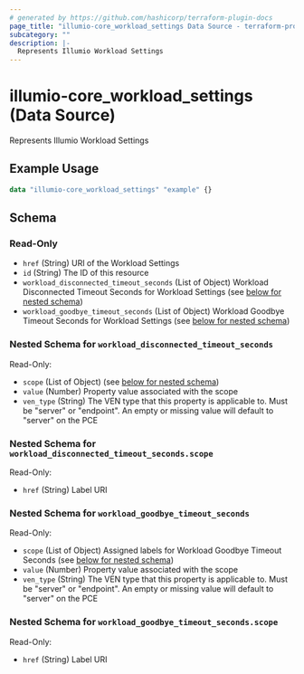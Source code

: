 ```yaml
---
# generated by https://github.com/hashicorp/terraform-plugin-docs
page_title: "illumio-core_workload_settings Data Source - terraform-provider-illumio-core"
subcategory: ""
description: |-
  Represents Illumio Workload Settings
---
```


# illumio-core_workload_settings (Data Source)

Represents Illumio Workload Settings

## Example Usage

```terraform
data "illumio-core_workload_settings" "example" {}
```

<!-- schema generated by tfplugindocs -->
## Schema

### Read-Only

- `href` (String) URI of the Workload Settings
- `id` (String) The ID of this resource
- `workload_disconnected_timeout_seconds` (List of Object) Workload Disconnected Timeout Seconds for Workload Settings (see [below for nested schema](#nestedatt--workload_disconnected_timeout_seconds))
- `workload_goodbye_timeout_seconds` (List of Object) Workload Goodbye Timeout Seconds for Workload Settings (see [below for nested schema](#nestedatt--workload_goodbye_timeout_seconds))

<a id="nestedatt--workload_disconnected_timeout_seconds"></a>
### Nested Schema for `workload_disconnected_timeout_seconds`

Read-Only:

- `scope` (List of Object) (see [below for nested schema](#nestedobjatt--workload_disconnected_timeout_seconds--scope))
- `value` (Number) Property value associated with the scope
- `ven_type` (String) The VEN type that this property is applicable to. Must be "server" or "endpoint". An empty or missing value will default to "server" on the PCE

<a id="nestedobjatt--workload_disconnected_timeout_seconds--scope"></a>
### Nested Schema for `workload_disconnected_timeout_seconds.scope`

Read-Only:

- `href` (String) Label URI



<a id="nestedatt--workload_goodbye_timeout_seconds"></a>
### Nested Schema for `workload_goodbye_timeout_seconds`

Read-Only:

- `scope` (List of Object) Assigned labels for Workload Goodbye Timeout Seconds (see [below for nested schema](#nestedobjatt--workload_goodbye_timeout_seconds--scope))
- `value` (Number) Property value associated with the scope
- `ven_type` (String) The VEN type that this property is applicable to. Must be "server" or "endpoint". An empty or missing value will default to "server" on the PCE

<a id="nestedobjatt--workload_goodbye_timeout_seconds--scope"></a>
### Nested Schema for `workload_goodbye_timeout_seconds.scope`

Read-Only:

- `href` (String) Label URI



